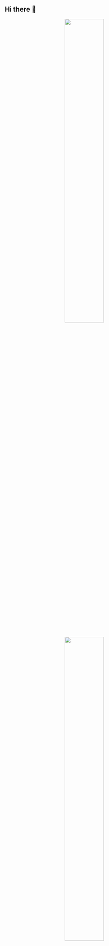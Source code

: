 ## Hi there 👋
<p align="center">
  <img src="https://github-readme-stats.vercel.app/api?username=Kazu-1024&show_icons=true&theme=calm" width="49.5%" />
</p>

<p align="center">
  <img src="https://github-readme-stats.vercel.app/api/top-langs/?username=Kazu-1024&layout=compact&theme=calm" width="49.5%" />
</p>

<!--
**Kazu-1024/Kazu-1024** is a ✨ _special_ ✨ repository because its `README.md` (this file) appears on your GitHub profile.

Here are some ideas to get you started:

- 🔭 I’m currently working on ...
- 🌱 I’m currently learning ...
- 👯 I’m looking to collaborate on ...
- 🤔 I’m looking for help with ...
- 💬 Ask me about ...
- 📫 How to reach me: ...
- 😄 Pronouns: ...
- ⚡ Fun fact: ...
-->
